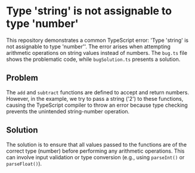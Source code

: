 # Type 'string' is not assignable to type 'number'

This repository demonstrates a common TypeScript error: 'Type 'string' is not assignable to type 'number''.  The error arises when attempting arithmetic operations on string values instead of numbers.  The `bug.ts` file shows the problematic code, while `bugSolution.ts` presents a solution.

## Problem

The `add` and `subtract` functions are defined to accept and return numbers. However, in the example, we try to pass a string ('2') to these functions, causing the TypeScript compiler to throw an error because type checking prevents the unintended string-number operation.

## Solution

The solution is to ensure that all values passed to the functions are of the correct type (number) before performing any arithmetic operations.  This can involve input validation or type conversion (e.g., using `parseInt()` or `parseFloat()`).